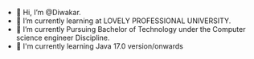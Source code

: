- 👋 Hi, I’m @Diwakar. 
- 👀 I’m currently learning at LOVELY PROFESSIONAL UNIVERSITY. 
- 🌱 I’m currently Pursuing Bachelor of Technology under the Computer science engineer Discipline.
- 💞 I'm currently learning Java 17.0 version/onwards 

<!---
Diwakar is a ✨ special ✨ repository because its `README.md` (this file) appears on your GitHub profile.
You can click the Preview link to take a look at your changes.
--->

